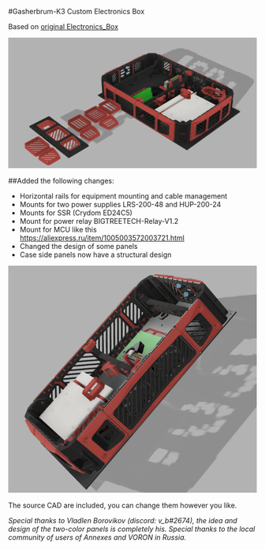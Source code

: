 #Gasherbrum-K3 Custom Electronics Box

Based on [original Electronics_Box ](https://https://github.com/Annex-Engineering/Gasherbrum-K3/tree/main/Release_1_1/STLs/Electronics_Box/) 

![picture](images/image01.png)

##Аdded the following changes:

- Horizontal rails for equipment mounting and cable management
- Mounts for two power supplies LRS-200-48 and HUP-200-24
- Mounts for SSR (Crydom ED24C5)
- Mount for power relay BIGTREETECH-Relay-V1.2
- Mount for MCU like this https://aliexpress.ru/item/1005003572003721.html
- Changed the design of some panels
- Case side panels now have a structural design

![picture](images/image05.png)

The source CAD are included, you can change them however you like.

_Special thanks to Vladlen Borovikov (discord: v_b#2674), the idea and design of the two-color panels is completely his. Special thanks to the local community of users of Annexes and VORON in Russia._